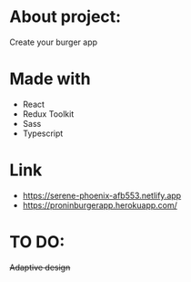# About project:

Create your burger app

# Made with
* React
* Redux Toolkit
* Sass
* Typescript

# Link

* https://serene-phoenix-afb553.netlify.app
* https://proninburgerapp.herokuapp.com/

# TO DO:
~~Adaptive design~~
